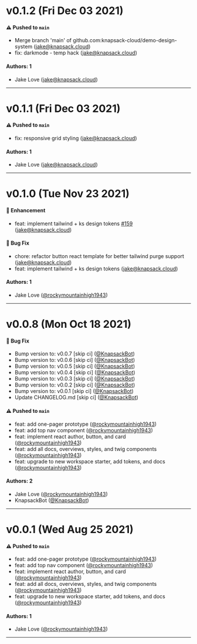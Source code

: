 # v0.1.2 (Fri Dec 03 2021)

#### ⚠️ Pushed to `main`

- Merge branch 'main' of github.com:knapsack-cloud/demo-design-system (jake@knapsack.cloud)
- fix: darkmode - temp hack (jake@knapsack.cloud)

#### Authors: 1

- Jake Love (jake@knapsack.cloud)

---

# v0.1.1 (Fri Dec 03 2021)

#### ⚠️ Pushed to `main`

- fix: responsive grid styling (jake@knapsack.cloud)

#### Authors: 1

- Jake Love (jake@knapsack.cloud)

---

# v0.1.0 (Tue Nov 23 2021)

#### 🚀 Enhancement

- feat: implement tailwind + ks design tokens [#159](https://github.com/knapsack-cloud/demo-design-system/pull/159) (jake@knapsack.cloud)

#### 🐛 Bug Fix

- chore: refactor button react template for better tailwind purge support (jake@knapsack.cloud)
- feat: implement tailwind + ks design tokens (jake@knapsack.cloud)

#### Authors: 1

- Jake Love ([@rockymountainhigh1943](https://github.com/rockymountainhigh1943))

---

# v0.0.8 (Mon Oct 18 2021)

#### 🐛 Bug Fix

- Bump version to: v0.0.7 \[skip ci\] ([@KnapsackBot](https://github.com/KnapsackBot))
- Bump version to: v0.0.6 \[skip ci\] ([@KnapsackBot](https://github.com/KnapsackBot))
- Bump version to: v0.0.5 \[skip ci\] ([@KnapsackBot](https://github.com/KnapsackBot))
- Bump version to: v0.0.4 \[skip ci\] ([@KnapsackBot](https://github.com/KnapsackBot))
- Bump version to: v0.0.3 \[skip ci\] ([@KnapsackBot](https://github.com/KnapsackBot))
- Bump version to: v0.0.2 \[skip ci\] ([@KnapsackBot](https://github.com/KnapsackBot))
- Bump version to: v0.0.1 \[skip ci\] ([@KnapsackBot](https://github.com/KnapsackBot))
- Update CHANGELOG.md \[skip ci\] ([@KnapsackBot](https://github.com/KnapsackBot))

#### ⚠️ Pushed to `main`

- feat: add one-pager prototype ([@rockymountainhigh1943](https://github.com/rockymountainhigh1943))
- feat: add top nav component ([@rockymountainhigh1943](https://github.com/rockymountainhigh1943))
- feat: implement react author, button, and card ([@rockymountainhigh1943](https://github.com/rockymountainhigh1943))
- feat: add all docs, overviews, styles, and twig components ([@rockymountainhigh1943](https://github.com/rockymountainhigh1943))
- feat: upgrade to new workspace starter, add tokens, and docs ([@rockymountainhigh1943](https://github.com/rockymountainhigh1943))

#### Authors: 2

- Jake Love ([@rockymountainhigh1943](https://github.com/rockymountainhigh1943))
- KnapsackBot ([@KnapsackBot](https://github.com/KnapsackBot))

---

# v0.0.1 (Wed Aug 25 2021)

#### ⚠️ Pushed to `main`

- feat: add one-pager prototype ([@rockymountainhigh1943](https://github.com/rockymountainhigh1943))
- feat: add top nav component ([@rockymountainhigh1943](https://github.com/rockymountainhigh1943))
- feat: implement react author, button, and card ([@rockymountainhigh1943](https://github.com/rockymountainhigh1943))
- feat: add all docs, overviews, styles, and twig components ([@rockymountainhigh1943](https://github.com/rockymountainhigh1943))
- feat: upgrade to new workspace starter, add tokens, and docs ([@rockymountainhigh1943](https://github.com/rockymountainhigh1943))

#### Authors: 1

- Jake Love ([@rockymountainhigh1943](https://github.com/rockymountainhigh1943))

---

